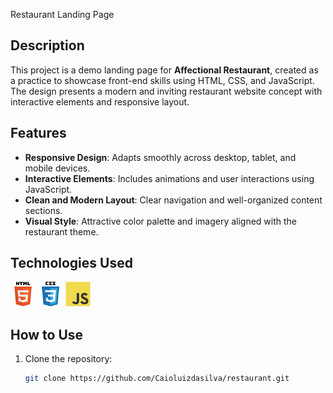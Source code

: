 Restaurant Landing Page

## Description

This project is a demo landing page for **Affectional Restaurant**, created as a practice to showcase front-end skills using HTML, CSS, and JavaScript. The design presents a modern and inviting restaurant website concept with interactive elements and responsive layout.

## Features

- **Responsive Design**: Adapts smoothly across desktop, tablet, and mobile devices.
- **Interactive Elements**: Includes animations and user interactions using JavaScript.
- **Clean and Modern Layout**: Clear navigation and well-organized content sections.
- **Visual Style**: Attractive color palette and imagery aligned with the restaurant theme.

## Technologies Used

<p>
  <img src="https://raw.githubusercontent.com/devicons/devicon/master/icons/html5/html5-original-wordmark.svg" alt="HTML5" width="40" height="40"/>
  <img src="https://raw.githubusercontent.com/devicons/devicon/master/icons/css3/css3-original-wordmark.svg" alt="CSS3" width="40" height="40"/>
  <img src="https://raw.githubusercontent.com/devicons/devicon/master/icons/javascript/javascript-original.svg" alt="JavaScript" width="40" height="40"/>
</p>

## How to Use

1. Clone the repository:
   ```bash
   git clone https://github.com/Caioluizdasilva/restaurant.git